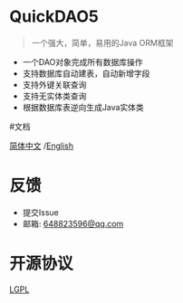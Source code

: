 # QuickDAO5

> 一个强大，简单，易用的Java ORM框架

- 一个DAO对象完成所有数据库操作
- 支持数据库自动建表，自动新增字段
- 支持外键关联查询
- 支持无实体类查询
- 根据数据库表逆向生成Java实体类

#文档

[简体中文](https://quickdao.schoolwow.cn/#/zh-cn/)
/[English](https://quickdao.schoolwow.cn/#/en/)

# 反馈

* 提交Issue
* 邮箱: 648823596@qq.com

# 开源协议
[LGPL](http://www.gnu.org/licenses/lgpl-3.0-standalone.html)